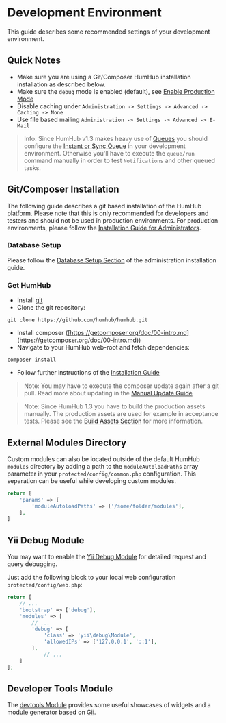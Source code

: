 Development Environment
=======================

This guide describes some recommended settings of your development environment.

## Quick Notes

- Make sure you are using a Git/Composer HumHub installation installation as described below.
- Make sure the `debug` mode is enabled (default), see [Enable Production Mode](../admin/security.md#enable-production-mode)
- Disable caching under `Administration -> Settings -> Advanced -> Caching -> None`
- Use file based mailing `Administration -> Settings -> Advanced -> E-Mail`

> Info: Since HumHub v1.3 makes heavy use of 
[Queues](../admin/asynchronous-tasks.md) you should configure the [Instant or Sync Queue](../admin/asynchronous-tasks.md#sync-and-instant-queue)
in your development environment. Otherwise you'll have to execute the `queue/run` command manually in order to test `Notifications` and other queued tasks.

## Git/Composer Installation

The following guide describes a git based installation of the HumHub platform. Please note that this is only recommended for
developers and testers and should not be used in production environments. 
For production environments, please follow the [Installation Guide for Administrators](../admin/installation.md).

### Database Setup

Please follow the [Database Setup Section](../admin/installation.md#database-setup) of the administration installation guide.

### Get HumHub

 - Install [git](https://git-scm.com/)
 - Clone the git repository:

```
git clone https://github.com/humhub/humhub.git
```

 - Install composer ([https://getcomposer.org/doc/00-intro.md](https://getcomposer.org/doc/00-intro.md))
 - Navigate to your HumHub web-root and fetch dependencies:
 
```
composer install
```

 - Follow further instructions of the [Installation Guide](../admin/installation.md)

> Note: You may have to execute the composer update again after a git pull. Read more about updating in the [Manual Update Guide](../admin/updating.md)

> Note: Since HumHub 1.3 you have to build the production assets manually. The production assets are used for example
 in acceptance tests. Please see the [Build Assets Section](build.md#build-assets) for more information.

## External Modules Directory

Custom modules can also be located outside of the default HumHub `modules` directory by
adding a path to the `moduleAutoloadPaths` array parameter in your `protected/config/common.php` configuration. This separation can
be useful while developing custom modules.

```php
return [
    'params' => [
        'moduleAutoloadPaths' => ['/some/folder/modules'],        
    ],
]
```

## Yii Debug Module

You may want to enable the [Yii Debug Module](http://www.yiiframework.com/doc-2.0/ext-debug-index.html) for detailed
request and query debugging.
 
Just add the following block to your local web configuration `protected/config/web.php`:

```php
return [
    // ...
    'bootstrap' => ['debug'],
	'modules' => [
	    // ...
	    'debug' => [
	        'class' => 'yii\debug\Module',
	        'allowedIPs' => ['127.0.0.1', '::1'],
	    ],
            // ...
	]
];
```

## Developer Tools Module

The [devtools Module](https://github.com/humhub/humhub-modules-devtools) provides some useful showcases of widgets and a module generator based on [Gii](https://www.yiiframework.com/doc/guide/2.0/en/start-gii).
